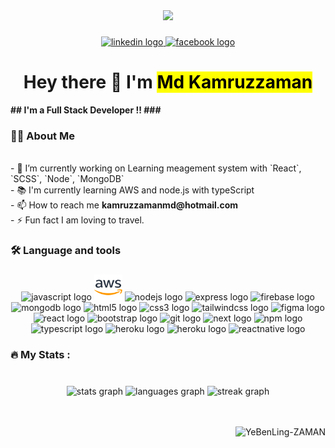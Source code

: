 <div align="center">
  <img height="200" src="https://cdn.dribbble.com/users/1162077/screenshots/3848914/programmer.gif"/>
</div>

###

<div align="center">
  <a href="https://www.linkedin.com/in/md-kamruzzaman-zaman-357b61170/" target="_blank">
    <img src="https://img.shields.io/static/v1?message=LinkedIn&logo=linkedin&label=&color=0077B5&logoColor=white&labelColor=&style=for-the-badge" height="25" alt="linkedin logo"  />
  </a>
  <a href="https://www.facebook.com/mdk.zaman.kamrul/" target="_blank">
    <img src="https://img.shields.io/static/v1?message=Facebook&logo=facebook&label=&color=1877F2&logoColor=white&labelColor=&style=for-the-badge" height="25" alt="facebook logo"  />
  </a>
</div>

###

<h1 align="center">Hey there 👋 I'm <b><mark>Md Kamruzzaman</mark></h1>
## I'm a Full Stack Developer !!
###


<h3 align="left">👩‍💻  About Me</h3>

<p align="left"></b>
  <br>- 🔭 I’m currently working on Learning meagement system with `React`, `SCSS`, `Node`, `MongoDB`
  <br>- 📚 I'm currently learning AWS and node.js with typeScript
  <br>- 📫 How to reach me <b>kamruzzamanmd@hotmail.com</b>
  <br>- ⚡ Fun fact I am loving to travel.</p>

###

<h3 align="left">🛠 Language and tools</h3>

###

<div align="center">
  <img src="https://cdn.jsdelivr.net/gh/devicons/devicon/icons/javascript/javascript-original.svg" height="41" width="45" alt="javascript logo"  />
  <img src="https://raw.githubusercontent.com/devicons/devicon/master/icons/amazonwebservices/amazonwebservices-original-wordmark.svg" height="41" width="45" alt="amazonwebservices logo"  />
  <img src="https://cdn.jsdelivr.net/gh/devicons/devicon/icons/nodejs/nodejs-original.svg" height="41" width="45" alt="nodejs logo"  />
  <img src="https://cdn.jsdelivr.net/gh/devicons/devicon/icons/express/express-original.svg" height="41" width="45" alt="express logo"  />
  <img src="https://cdn.jsdelivr.net/gh/devicons/devicon/icons/firebase/firebase-plain.svg" height="41" width="45" alt="firebase logo"  />
  <img src="https://cdn.jsdelivr.net/gh/devicons/devicon/icons/mongodb/mongodb-original.svg" height="41" width="45" alt="mongodb logo"  />
  <img src="https://cdn.jsdelivr.net/gh/devicons/devicon/icons/html5/html5-original.svg" height="41" width="45" alt="html5 logo"  />
  <img src="https://cdn.jsdelivr.net/gh/devicons/devicon/icons/css3/css3-original.svg" height="41" width="45" alt="css3 logo"  />
  <img src="https://cdn.jsdelivr.net/gh/devicons/devicon/icons/tailwindcss/tailwindcss-original-wordmark.svg" height="41" width="45" alt="tailwindcss logo"  />
  <img src="https://www.vectorlogo.zone/logos/figma/figma-icon.svg" height="41" width="45" alt="figma logo"  />
  <img src="https://cdn.jsdelivr.net/gh/devicons/devicon/icons/react/react-original.svg" height="41" width="45" alt="react logo"  />
  <img src="https://cdn.jsdelivr.net/gh/devicons/devicon/icons/bootstrap/bootstrap-original.svg" height="41" width="45" alt="bootstrap logo"  />
  <img src="https://cdn.jsdelivr.net/gh/devicons/devicon/icons/git/git-original.svg" height="41" width="45" alt="git logo"  />
  <img src="https://cdn.jsdelivr.net/gh/devicons/devicon/icons/nextjs/nextjs-original.svg" height="41" width="45" alt="next logo"  />
  <img src="https://cdn.jsdelivr.net/gh/devicons/devicon/icons/npm/npm-original-wordmark.svg" height="41" width="45" alt="npm logo"  />
  <img src="https://cdn.jsdelivr.net/gh/devicons/devicon/icons/typescript/typescript-original.svg" height="41" width="45" alt="typescript logo"  />
  <img src="https://www.vectorlogo.zone/logos/heroku/heroku-icon.svg" height="41" width="45" alt="heroku logo"  />
  <img src="https://www.vectorlogo.zone/logos/getpostman/getpostman-icon.svg" height="41" width="45" alt="heroku logo"  />
  <img src="https://reactnative.dev/img/header_logo.svg" height="41" width="45" alt="reactnative logo"  />
</div>

###

<h3 align="left">🔥   My Stats :</h3>

###

<br clear="both">

<div align="center">
  <img src="https://github-readme-stats.vercel.app/api?username=YeBenLing-ZAMAN&hide_title=false&hide_rank=false&show_icons=true&include_all_commits=true&count_private=true&disable_animations=false&theme=dark&locale=en&hide_border=false&order=1" height="126" alt="stats graph"  />

  <img src="https://github-readme-stats.vercel.app/api/top-langs?username=YeBenLing-ZAMAN&locale=en&hide_title=false&layout=compact&card_width=320&langs_count=5&theme=dark&hide_border=false&order=2" height="126" alt="languages graph"  />
  <img src="https://streak-stats.demolab.com?user=YeBenLing-ZAMAN&locale=en&mode=daily&theme=dark&hide_border=false&border_radius=5&order=3" height="219" alt="streak graph"  />
</div>


<br/>
<br/>
<p align="right"> <img src="https://komarev.com/ghpvc/?username=YeBenLing-ZAMAN&label=Profile%20views&color=0e75b6&style=flat" alt="YeBenLing-ZAMAN" /> </p>
